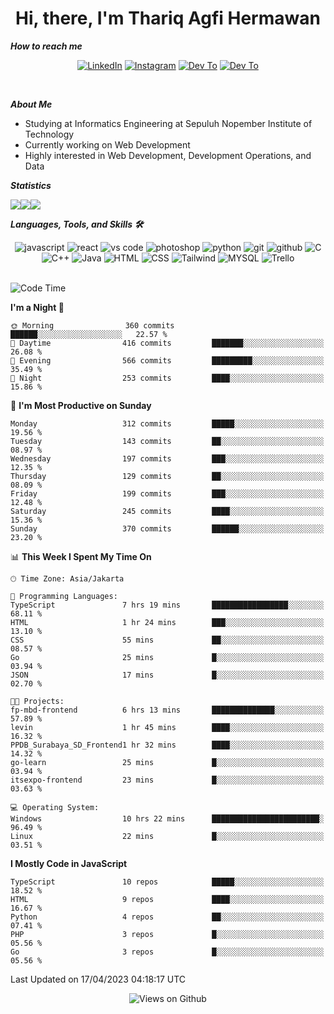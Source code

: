 <div align="center">
  <h1>Hi, there, I'm Thariq Agfi Hermawan</h1>
</div>


***How to reach me***
<p align='center'>
   <a href="https://www.linkedin.com/in/thariqagfihermawan" target="_blank"><img src="https://img.shields.io/badge/LinkedIn-0077B5?style=for-the-badge&logo=linkedin&logoColor=white" alt="LinkedIn"></a>
   <a href="https://www.instagram.com/thoriqagfi" target="_blank"><img src="https://img.shields.io/badge/Instagram-E4405F?style=for-the-badge&logo=instagram&logoColor=white" alt="Instagram"></a>
   <a href="https://medium.com/@thoriq.aghfi60" target="_blank"><img src="https://img.shields.io/badge/Medium-12100E?style=for-the-badge&logo=medium&logoColor=white" alt="Dev To"></a>
   <a href="https://linktr.ee/thoriqagfi" target="_blank"><img src="https://img.shields.io/badge/linktree-1de9b6?style=for-the-badge&logo=linktree&logoColor=white" alt="Dev To"></a>
</p>

<br>

***About Me***
- Studying at Informatics Engineering at Sepuluh Nopember Institute of Technology
- Currently working on Web Development
- Highly interested in Web Development, Development Operations, and Data

***Statistics***

<!-- [![GitHub Streak](http://github-readme-streak-stats.herokuapp.com?user=thoriqagfi&theme=dark)](https://git.io/streak-stats) -->

<div align="center">
  <div style="display: flex;">
    <img src="http://github-readme-streak-stats.herokuapp.com?user=thoriqagfi&theme=chartreuse-dark"/>
    <img src="https://github-readme-stats.vercel.app/api/top-langs/?username=thoriqagfi&layout=compact&&theme=chartreuse-dark&langs_count=8)](https://github.com/thoriqagfi"/>
    <img src="https://github-readme-stats.vercel.app/api?username=thoriqagfi&show_icons=true&theme=chartreuse-dark"/>
  </div>
</div>

<!-- [![Top Langs](https://github-readme-stats.vercel.app/api/top-langs/?username=thoriqagfi&layout=compact&&theme=chartreuse-dark&langs_count=8)](https://github.com/thoriqagfi)
< ![Agfi's GitHub stats](https://github-readme-stats.vercel.app/api?username=thoriqagfi&show_icons=true&theme=chartreuse-dark) -->

***Languages, Tools, and Skills 🛠***

  <div align="center">
    <img src="https://img.shields.io/badge/JavaScript-F7DF1E?style=for-the-badge&logo=javascript&logoColor=black" alt="javascript" />
    <img src="https://img.shields.io/badge/React-61DAFB?style=for-the-badge&logo=react&logoColor=black" alt="react" />
    <img src="https://img.shields.io/badge/vs%20code-007ACC?style=for-the-badge&logo=visual%20studio%20code&logoColor=white" alt="vs code" />
    <img src="https://img.shields.io/badge/adobe%20photoshop-31A8FF?style=for-the-badge&logo=adobe%20photoshop&logoColor=white" alt="photoshop" />
    <img src="https://img.shields.io/badge/python-3776AB?style=for-the-badge&logo=python&logoColor=white" alt="python" />
    <img src="https://img.shields.io/badge/Git-F05032?style=for-the-badge&logo=git&logoColor=white" alt="git" />
    <img src="https://img.shields.io/badge/GitHub-100000?style=for-the-badge&logo=github&logoColor=white" alt="github" />
    <img src="https://img.shields.io/badge/c-%2300599C.svg?style=for-the-badge&logo=c&logoColor=white" alt="C" />
    <img src="https://img.shields.io/badge/c++-%2300599C.svg?style=for-the-badge&logo=c%2B%2B&logoColor=white" alt="C++" />
    <img src="https://img.shields.io/badge/Java-ED8B00?style=for-the-badge&logo=java&logoColor=white" alt="Java"/>
    <img src="https://img.shields.io/badge/HTML5-E34F26?style=for-the-badge&logo=html5&logoColor=white" alt="HTML" />
    <img src="https://img.shields.io/badge/CSS-239120?&style=for-the-badge&logo=css3&logoColor=white" alt ="CSS" />
    <img src="https://img.shields.io/badge/tailwindcss-%2338B2AC.svg?style=for-the-badge&logo=tailwind-css&logoColor=white" alt="Tailwind" />
    <img src="https://img.shields.io/badge/MySQL-00000F?style=for-the-badge&logo=mysql&logoColor=white" alt="MYSQL" />
    <img src="https://img.shields.io/badge/Trello-%23026AA7.svg?style=for-the-badge&logo=Trello&logoColor=white" alt="Trello" />
  </div><br>

<!--START_SECTION:waka-->
![Code Time](http://img.shields.io/badge/Code%20Time-308%20hrs%202%20mins-blue)

**I'm a Night 🦉** 

```text
🌞 Morning                360 commits         ██████░░░░░░░░░░░░░░░░░░░   22.57 % 
🌆 Daytime                416 commits         ███████░░░░░░░░░░░░░░░░░░   26.08 % 
🌃 Evening                566 commits         █████████░░░░░░░░░░░░░░░░   35.49 % 
🌙 Night                  253 commits         ████░░░░░░░░░░░░░░░░░░░░░   15.86 % 
```
📅 **I'm Most Productive on Sunday** 

```text
Monday                   312 commits         █████░░░░░░░░░░░░░░░░░░░░   19.56 % 
Tuesday                  143 commits         ██░░░░░░░░░░░░░░░░░░░░░░░   08.97 % 
Wednesday                197 commits         ███░░░░░░░░░░░░░░░░░░░░░░   12.35 % 
Thursday                 129 commits         ██░░░░░░░░░░░░░░░░░░░░░░░   08.09 % 
Friday                   199 commits         ███░░░░░░░░░░░░░░░░░░░░░░   12.48 % 
Saturday                 245 commits         ████░░░░░░░░░░░░░░░░░░░░░   15.36 % 
Sunday                   370 commits         ██████░░░░░░░░░░░░░░░░░░░   23.20 % 
```


📊 **This Week I Spent My Time On** 

```text
🕑︎ Time Zone: Asia/Jakarta

💬 Programming Languages: 
TypeScript               7 hrs 19 mins       █████████████████░░░░░░░░   68.11 % 
HTML                     1 hr 24 mins        ███░░░░░░░░░░░░░░░░░░░░░░   13.10 % 
CSS                      55 mins             ██░░░░░░░░░░░░░░░░░░░░░░░   08.57 % 
Go                       25 mins             █░░░░░░░░░░░░░░░░░░░░░░░░   03.94 % 
JSON                     17 mins             █░░░░░░░░░░░░░░░░░░░░░░░░   02.70 % 

🐱‍💻 Projects: 
fp-mbd-frontend          6 hrs 13 mins       ██████████████░░░░░░░░░░░   57.89 % 
levin                    1 hr 45 mins        ████░░░░░░░░░░░░░░░░░░░░░   16.32 % 
PPDB_Surabaya_SD_Frontend1 hr 32 mins        ████░░░░░░░░░░░░░░░░░░░░░   14.32 % 
go-learn                 25 mins             █░░░░░░░░░░░░░░░░░░░░░░░░   03.94 % 
itsexpo-frontend         23 mins             █░░░░░░░░░░░░░░░░░░░░░░░░   03.63 % 

💻 Operating System: 
Windows                  10 hrs 22 mins      ████████████████████████░   96.49 % 
Linux                    22 mins             █░░░░░░░░░░░░░░░░░░░░░░░░   03.51 % 
```

**I Mostly Code in JavaScript** 

```text
TypeScript               10 repos            █████░░░░░░░░░░░░░░░░░░░░   18.52 % 
HTML                     9 repos             ████░░░░░░░░░░░░░░░░░░░░░   16.67 % 
Python                   4 repos             ██░░░░░░░░░░░░░░░░░░░░░░░   07.41 % 
PHP                      3 repos             █░░░░░░░░░░░░░░░░░░░░░░░░   05.56 % 
Go                       3 repos             █░░░░░░░░░░░░░░░░░░░░░░░░   05.56 % 
```




 Last Updated on 17/04/2023 04:18:17 UTC
<!--END_SECTION:waka-->

<div align="center">
<img src="https://komarev.com/ghpvc/?username=thoriqagfi&color=blue" alt="Views on Github" />
</div>